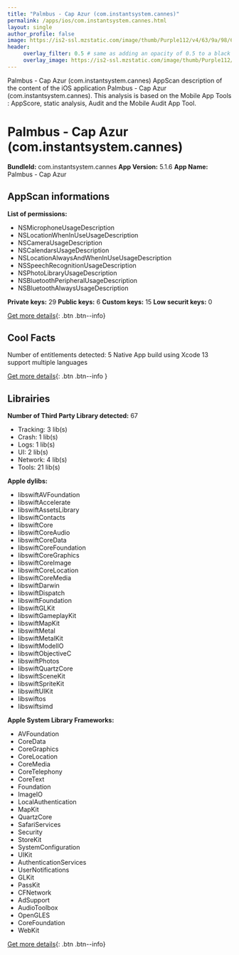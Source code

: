 ```yaml
---
title: "Palmbus - Cap Azur (com.instantsystem.cannes)"
permalink: /apps/ios/com.instantsystem.cannes.html
layout: single
author_profile: false
image: https://is2-ssl.mzstatic.com/image/thumb/Purple112/v4/63/9a/98/639a98ed-8c29-8008-9d03-6b0185a562da/AppIcon_23-0-0-1x_U007emarketing-0-0-0-10-0-0-sRGB-0-0-0-GLES2_U002c0-512MB-85-220-0-0.png/512x512bb.jpg
header: 
     overlay_filter: 0.5 # same as adding an opacity of 0.5 to a black background
     overlay_image: https://is2-ssl.mzstatic.com/image/thumb/Purple112/v4/63/9a/98/639a98ed-8c29-8008-9d03-6b0185a562da/AppIcon_23-0-0-1x_U007emarketing-0-0-0-10-0-0-sRGB-0-0-0-GLES2_U002c0-512MB-85-220-0-0.png/512x512bb.jpg
---
```

Palmbus - Cap Azur (com.instantsystem.cannes) AppScan description of the content of the iOS application Palmbus - Cap Azur (com.instantsystem.cannes). This analysis is based on the Mobile App Tools : AppScore, static analysis, Audit and the Mobile Audit App Tool.

# Palmbus - Cap Azur (com.instantsystem.cannes)

**BundleId:** com.instantsystem.cannes
**App Version:** 5.1.6
**App Name:** Palmbus - Cap Azur


## AppScan informations 

**List of permissions:** 
- NSMicrophoneUsageDescription
- NSLocationWhenInUseUsageDescription
- NSCameraUsageDescription
- NSCalendarsUsageDescription
- NSLocationAlwaysAndWhenInUseUsageDescription
- NSSpeechRecognitionUsageDescription
- NSPhotoLibraryUsageDescription
- NSBluetoothPeripheralUsageDescription
- NSBluetoothAlwaysUsageDescription
  
  
**Private keys:** 29
**Public keys:** 6
**Custom keys:** 15
**Low securit keys:** 0
  
[Get more details](/pricing.html){: .btn .btn--info}

## Cool Facts

Number of entitlements detected: 5
Native App
build using Xcode 13
support multiple languages
  
[Get more details](/pricing.html){: .btn .btn--info }

## Librairies 
**Number of Third Party Library detected:** 67
- Tracking: 3 lib(s)
- Crash: 1 lib(s)
- Logs: 1 lib(s)
- UI: 2 lib(s)
- Network: 4 lib(s)
- Tools: 21 lib(s)


**Apple dylibs:**
- libswiftAVFoundation
- libswiftAccelerate
- libswiftAssetsLibrary
- libswiftContacts
- libswiftCore
- libswiftCoreAudio
- libswiftCoreData
- libswiftCoreFoundation
- libswiftCoreGraphics
- libswiftCoreImage
- libswiftCoreLocation
- libswiftCoreMedia
- libswiftDarwin
- libswiftDispatch
- libswiftFoundation
- libswiftGLKit
- libswiftGameplayKit
- libswiftMapKit
- libswiftMetal
- libswiftMetalKit
- libswiftModelIO
- libswiftObjectiveC
- libswiftPhotos
- libswiftQuartzCore
- libswiftSceneKit
- libswiftSpriteKit
- libswiftUIKit
- libswiftos
- libswiftsimd


**Apple System Library Frameworks:**
- AVFoundation
- CoreData
- CoreGraphics
- CoreLocation
- CoreMedia
- CoreTelephony
- CoreText
- Foundation
- ImageIO
- LocalAuthentication
- MapKit
- QuartzCore
- SafariServices
- Security
- StoreKit
- SystemConfiguration
- UIKit
- AuthenticationServices
- UserNotifications
- GLKit
- PassKit
- CFNetwork
- AdSupport
- AudioToolbox
- OpenGLES
- CoreFoundation
- WebKit


  
[Get more details](/pricing.html){: .btn .btn--info}

